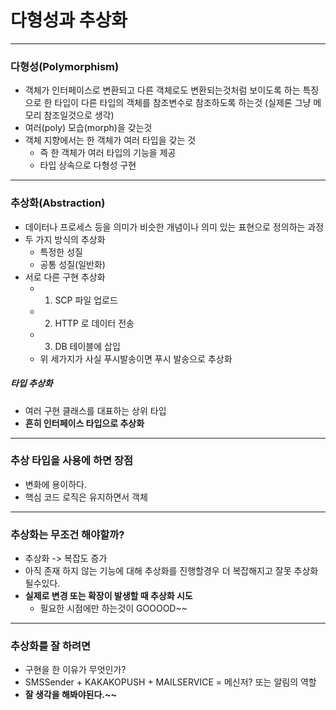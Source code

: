 # 다형성과 추상화
---
### 다형성(Polymorphism)
* 객체가 인터페이스로 변환되고 다른 객체로도 변환되는것처럼 보이도록 하는 특징으로 한 타입이 다른 타입의 객체를 참조변수로 참조하도록 하는것 (실제론 그냥 메모리 참조일것으로 생각)
* 여러(poly) 모습(morph)을 갖는것
* 객체 지향에서는 한 객체가 여러 타입을 갖는 것
  * 즉 한 객체가 여러 타입의 기능을 제공
  * 타입 상속으로 다형성 구현
---  
### 추상화(Abstraction)
* 데이터나 프로세스 등을 의미가 비슷한 개념이나 의미 있는 표현으로 정의하는 과정
* 두 가지 방식의 추상화
  * 특정한 성질
  * 공통 성질(일반화)
* 서로 다른 구현 추상화
  * 1. SCP 파일 업로드
  * 2. HTTP 로 데이터 전송
  * 3. DB 테이블에 삽입
  * 위 세가지가 사실 푸시발송이면 푸시 발송으로 추상화
##### 타입 추상화
* 여러 구현 클래스를 대표하는 상위 타입
* **흔히 인터페이스 타입으로 추상화**

---
### 추상 타입을 사용에 하면 장점
* 변화에 용이하다.
* 핵심 코드 로직은 유지하면서 객체
---
### 추상화는 무조건 해야할까?
* 추상화 -> 복잡도 증가
* 아직 존재 하지 않는 기능에 대해 추상화를 진행할경우 더 복잡해지고 잘못 추상화 될수있다.
* **실제로 변경 또는 확장이 발생할 때 추상화 시도**
  * 필요한 시점에만 하는것이 GOOOOD~~

---
### 추상화를 잘 하려면
* 구현을 한 이유가 무엇인가?
* SMSSender + KAKAKOPUSH + MAILSERVICE = 메신저? 또는 알림의 역할
* **잘 생각을 해봐야된다.~~**

